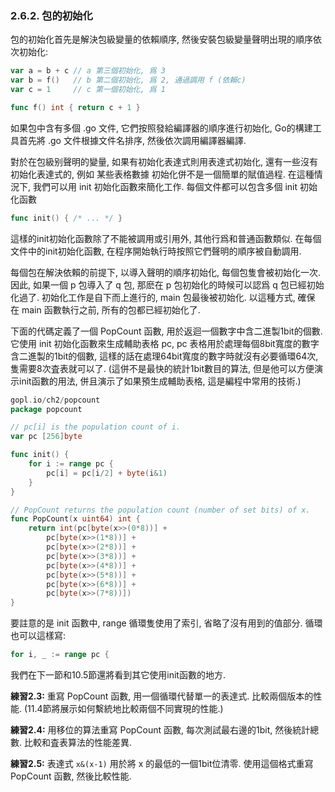### 2.6.2. 包的初始化

包的初始化首先是解決包級變量的依賴順序, 然後安裝包級變量聲明出現的順序依次初始化:

```Go
var a = b + c // a 第三個初始化, 爲 3
var b = f()   // b 第二個初始化, 爲 2, 通過調用 f (依賴c)
var c = 1     // c 第一個初始化, 爲 1

func f() int { return c + 1 }
```

如果包中含有多個 .go 文件, 它們按照發給編譯器的順序進行初始化, Go的構建工具首先將 .go 文件根據文件名排序, 然後依次調用編譯器編譯.

對於在包級别聲明的變量, 如果有初始化表達式則用表達式初始化, 還有一些沒有初始化表達式的, 例如 某些表格數據 初始化併不是一個簡單的賦值過程. 在這種情況下, 我們可以用 init 初始化函數來簡化工作. 每個文件都可以包含多個 init 初始化函數

```Go
func init() { /* ... */ }
```

這樣的init初始化函數除了不能被調用或引用外, 其他行爲和普通函數類似. 在每個文件中的init初始化函數, 在程序開始執行時按照它們聲明的順序被自動調用.

每個包在解決依賴的前提下, 以導入聲明的順序初始化, 每個包隻會被初始化一次.  因此, 如果一個 p 包導入了 q 包, 那麽在 p 包初始化的時候可以認爲 q 包已經初始化過了. 初始化工作是自下而上進行的, main 包最後被初始化. 以這種方式, 確保 在 main 函數執行之前, 所有的包都已經初始化了.

下面的代碼定義了一個 PopCount 函數, 用於返迴一個數字中含二進製1bit的個數. 它使用 init 初始化函數來生成輔助表格 pc, pc 表格用於處理每個8bit寬度的數字含二進製的1bit的個數, 這樣的話在處理64bit寬度的數字時就沒有必要循環64次, 隻需要8次査表就可以了. (這併不是最快的統計1bit數目的算法, 但是他可以方便演示init函數的用法, 併且演示了如果預生成輔助表格, 這是編程中常用的技術.)

```Go
gopl.io/ch2/popcount
package popcount

// pc[i] is the population count of i.
var pc [256]byte

func init() {
	for i := range pc {
		pc[i] = pc[i/2] + byte(i&1)
	}
}

// PopCount returns the population count (number of set bits) of x.
func PopCount(x uint64) int {
	return int(pc[byte(x>>(0*8))] +
		pc[byte(x>>(1*8))] +
		pc[byte(x>>(2*8))] +
		pc[byte(x>>(3*8))] +
		pc[byte(x>>(4*8))] +
		pc[byte(x>>(5*8))] +
		pc[byte(x>>(6*8))] +
		pc[byte(x>>(7*8))])
}
```

要註意的是 init 函數中, range 循環隻使用了索引, 省略了沒有用到的值部分.
循環也可以這樣寫:

```Go
for i, _ := range pc {
```

我們在下一節和10.5節還將看到其它使用init函數的地方.

**練習2.3:** 重寫 PopCount 函數, 用一個循環代替單一的表達式. 比較兩個版本的性能. (11.4節將展示如何繫統地比較兩個不同實現的性能.)

**練習2.4:** 用移位的算法重寫 PopCount 函數, 每次測試最右邊的1bit, 然後統計總數. 比較和査表算法的性能差異.

**練習2.5:** 表達式 `x&(x-1)` 用於將 x 的最低的一個1bit位清零. 使用這個格式重寫 PopCount 函數, 然後比較性能.

